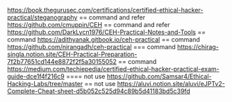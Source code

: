 https://book.thegurusec.com/certifications/certified-ethical-hacker-practical/steganography == command and refer
https://github.com/cmuppin/CEH == command and refer
https://github.com/DarkLycn1976/CEH-Practical-Notes-and-Tools  == command
https://adithyanak.gitbook.io/ceh-practical == command
https://github.com/nirangadh/ceh-practical === command
https://chirag-singla.notion.site/CEH-Practical-Preparation-7f2b77651cd144e8872f2f5a30155052 == command
https://medium.com/techiepedia/certified-ethical-hacker-practical-exam-guide-dce1f4f216c9  ==== not use
https://github.com/Samsar4/Ethical-Hacking-Labs/tree/master == not use
https://aluvi.notion.site/aluvi/eJPTv2-Complete-Cheat-sheet-d5b052c525d94c89b5d41183bd5c39fd